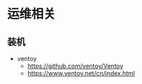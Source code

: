 # 运维相关

## 装机

- ventoy
  - <https://github.com/ventoy/Ventoy>
  - <https://www.ventoy.net/cn/index.html>

